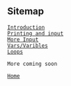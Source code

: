 ## Sitemap
[`Introduction`](intro.html)\
[`Printing and input`](My1stProject.html)\
[`More Input`](Input.html)\
[`Vars/Varibles`](Vars.html)\
[`Loops`](Loops.html)
```
More coming soon
```

[`Home`](https://cooldudeseven7.github.io/The7CodersProject/)
